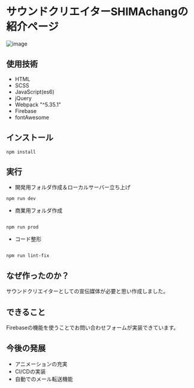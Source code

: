 # サウンドクリエイターSHIMAchangの紹介ページ
![image](https://user-images.githubusercontent.com/79071305/116765532-99de5800-aa60-11eb-8214-45c2fb007fbf.png
)

## 使用技術
* HTML
* SCSS
* JavaScript(es6)
* jQuery
* Webpack "^5.35.1"
* Firebase
* fontAwesome

## インストール
```
npm install
```

## 実行
* 開発用フォルダ作成＆ローカルサーバー立ち上げ
```
npm run dev
```
* 商業用フォルダ作成
```

npm run prod
```

* コード整形
```

npm run lint-fix
```
## なぜ作ったのか？
<p>サウンドクリエイターとしての宣伝媒体が必要と思い作成しました。</p>

## できること
<P>Firebaseの機能を使うことでお問い合わせフォームが実装できています。</p>

## 今後の発展
* アニメーションの充実
* CI/CDの実装
* 自動でのメール転送機能